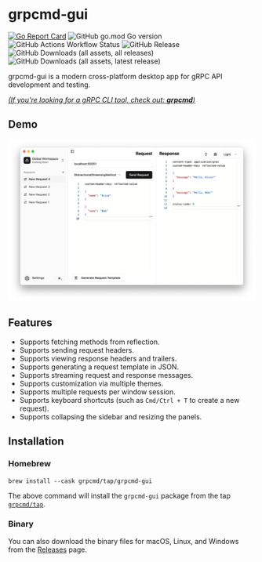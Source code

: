 # grpcmd-gui

[![Go Report Card](https://goreportcard.com/badge/github.com/grpcmd/grpcmd-gui)](https://goreportcard.com/report/github.com/grpcmd/grpcmd-gui)
![GitHub go.mod Go version](https://img.shields.io/github/go-mod/go-version/grpcmd/grpcmd-gui)
![GitHub Actions Workflow Status](https://img.shields.io/github/actions/workflow/status/grpcmd/grpcmd-gui/build.yml)
![GitHub Release](https://img.shields.io/github/v/release/grpcmd/grpcmd-gui)
![GitHub Downloads (all assets, all releases)](https://img.shields.io/github/downloads-pre/grpcmd/grpcmd-gui/total)
![GitHub Downloads (all assets, latest release)](https://img.shields.io/github/downloads-pre/grpcmd/grpcmd-gui/latest/total)

grpcmd-gui is a modern cross-platform desktop app for gRPC API development and testing.

[*(If you're looking for a gRPC CLI tool, check out: **grpcmd**)*](https://github.com/grpcmd/grpcmd)

## Demo
![Demo](./demo.png)

## Features
- Supports fetching methods from reflection.
- Supports sending request headers.
- Supports viewing response headers and trailers.
- Supports generating a request template in JSON.
- Supports streaming request and response messages.
- Supports customization via multiple themes.
- Supports multiple requests per window session.
- Supports keyboard shortcuts (such as `Cmd/Ctrl + T` to create a new request).
- Supports collapsing the sidebar and resizing the panels.

## Installation

### Homebrew
    brew install --cask grpcmd/tap/grpcmd-gui
The above command will install the `grpcmd-gui` package from the tap [`grpcmd/tap`](https://github.com/grpcmd/homebrew-tap).

### Binary
You can also download the binary files for macOS, Linux, and Windows from the [Releases](https://github.com/grpcmd/grpcmd-gui/releases) page.
